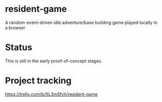 # resident-game
A random-event-driven idle adventure/base building game played locally in a browser

# Status
This is still in the early proof-of-concept stages.

# Project tracking
https://trello.com/b/XL3mSfvh/resident-game
